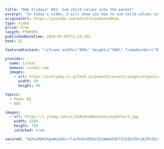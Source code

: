 ```yaml
---
title: "DAX Fridays! #91: Sum child values into the parent"
excerpt: "In today's video, I will show you how to sum child values into the parent when you are dealing with hierarchies in Power BI.  This video is based on an example shown in the previous DAX Fridays! video, so I recommend you to watch that first: https://www.youtube.com/watch?v=e8OWQ7Xl3m0  Happy holidays!"
originalUrl: https://youtube.com/watch?v=IeAxmrwDHzw
type: video
price: Free
length: PT6M36S
publishedDateTime: 2020-07-02T12:19:26Z
heat: 51

featuredContent: "<iframe width=\"800\" height=\"500\" frameborder=\"0\" src=\"https://www.youtube.com/embed/IeAxmrwDHzw\" allow=\"accelerometer; autoplay; encrypted-media; gyroscope; picture-in-picture\" allowfullscreen></iframe>"

provider:
  name: Curbal
  domain: curbal.com
  images:
    - url: https://everyday-cc.github.io/powerbi/assets/images/organizations/curbal.com-50x50.jpg
      width: 50
      height: 50

topics:
  - Power BI
  - DAX

images:
  - url: https://i.ytimg.com/vi/IeAxmrwDHzw/maxresdefault.jpg
    width: 1280
    height: 720
    isCached: true

secured: "4qYuuRbKC6gyWuLKdx/+lacRnXsVOS6zIXymWaUXUCTdiSZ6J3G+yK/RtSScxHF9PcXNsuzzWuzHJuh/U3kKT6/A2jwClj5PTvFVG8dqEqKuL21ArajME5hrdXIkR8tdFlJPMGkYfn3g3KvtEjtlR5+83Mq9wvArd4QVGzItzC56+7JhXKi1P4Dhg2Bom3hWdt5JwnlDRooQ9rK7A2hkp/49gvBOD35zJeN6liaGTSNp+4CTenRwOcYPunDmi3RBOOFvSfHgWN4nJQfImVstypPGAnpDzz26x5qLbFXVCLOh651GB3ieQZQbN1B0rZf5/VgRVZCpYMiUsDSCZE6KsEDSCgpeTYSPIi748UqkjMz9vdlxWok5C509QLWW66UaF0moLsrboXB8vynwk2nILHBAt6AgDWaxqqGbfT7826s=;F/dXu/oxnO90/fjYtyKl6A=="
---
```


